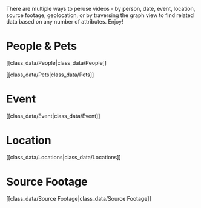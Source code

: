 ---
---

There are multiple ways to peruse videos  - by person, date, event, location, source footage, geolocation, or by traversing the graph view to find related data based on any number of attributes.  Enjoy!

# People & Pets
[[class_data/People|class_data/People]]

[[class_data/Pets|class_data/Pets]]

# Event
[[class_data/Event|class_data/Event]]

# Location
[[class_data/Locations|class_data/Locations]]

# Source Footage
[[class_data/Source Footage|class_data/Source Footage]]